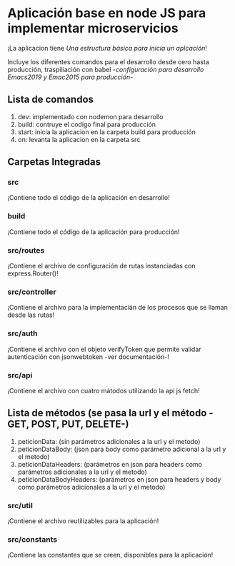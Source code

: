 # Aplicación base en node JS para implementar microservicios

¡La aplicacion tiene *Una estructura básica para inicia un aplcación*!

Incluye los diferentes comandos para el desarrollo desde cero hasta producción, traspiliación con babel -*configuración para desarrollo Emacs2019 y Emac2015 para producción*-

Lista de comandos
---------------
1. dev: implementado con nodemon para desarrollo  
2. build: contruye el codigo final para producción
3. start: inicia la aplicacion  en la carpeta build para producción
4. on: levanta la aplicacion en la carpeta src

## Carpetas Integradas

### src
¡Contiene todo el código de la aplicación en desarrollo!

### build
¡Contiene todo el código de la aplicación para producción!

### src/routes
¡Contiene el archivo de configuración de rutas instanciadas con express.Router()!

### src/controller
¡Contiene el archivo para la implementacián de los procesos que se llaman desde las rutas!

### src/auth
¡Contiene el archivo  con el objeto verifyToken que permite validar autenticación con jsonwebtoken -ver documentación-!

### src/api
¡Contiene el archivo con cuatro mátodos utilizando la api js fetch!

Lista de métodos (se pasa la url y el método -GET, POST, PUT, DELETE-)
---------------
1. peticionData: (sin parámetros adicionales a la url y el metodo)  
2. peticionDataBody: (json para body como parámetro adicional a la url y el metodo)
3. peticionDataHeaders: (parámetros en json para headers como parámetros adicionales a la url y el metodo)
4. peticionDataBodyHeaders: (parámetros en json para headers y body como parámetros adicionales a la url y el metodo)

### src/util
¡Contiene el archivo reutilizables para la aplicación!

### src/constants
¡Contiene las constantes que se creen, disponibles para la aplicación!


